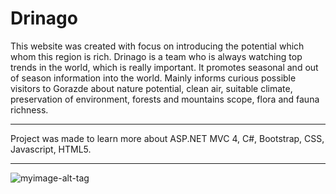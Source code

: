# Drinago

This website was created with focus on introducing the potential which whom this region is rich. Drinago is a team who is always watching top trends in the world, which is really important. It promotes seasonal and out of season information into the world. Mainly informs curious possible visitors to Gorazde about nature potential, clean air, suitable climate, preservation of environment, forests and mountains scope, flora and fauna richness.

<hr>
Project was made to learn more about ASP.NET MVC 4, C#, Bootstrap, CSS, Javascript, HTML5.
<hr>

![myimage-alt-tag](http://i.imgur.com/Uns8SKb.png)
